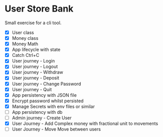 # User Store Bank

Small exercise for a cli tool.

- [x] User class
- [x] Money class
- [x] Money Math
- [x] App lifecycle with state
- [x] Catch Ctrl+C
- [x] User journey - Login
- [x] User journey - Logout
- [x] User journey - Withdraw
- [x] User journey - Deposit
- [x] User journey - Change Password
- [x] User journey - Quit
- [x] App persistency with JSON file
- [x] Encrypt password whilst persisted
- [x] Manage Secrets with env files or similar
- [ ] App persistency with db
- [ ] Admin journey - Create User
- [x] User Journey - Add Complex money with fractional unit to movements
- [ ] User Journey - Move Move between users